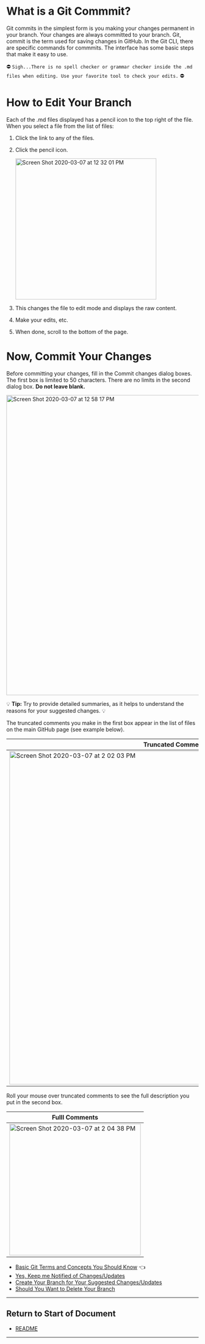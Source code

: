 # What is a Git Commmit?

Git commits in the simplest form is you making your changes permanent in your branch. Your changes are always committed to your branch.  Git, commit is the term used for saving changes in GitHub. In the Git CLI, there are specific commands for commmits. The interface has some basic steps that make it easy to use. 

:no_entry: `Sigh...There is no spell checker or grammar checker inside the .md files when editing. Use your favorite tool to check your edits.` :no_entry:

# How to Edit Your Branch

Each of the .md files displayed has a pencil icon to the top right of the file. When you select a file from the list of files: 

1. Click the link to any of the files.

2. Click the pencil icon. 

    <img width="369" alt="Screen Shot 2020-03-07 at 12 32 01 PM" src="https://user-images.githubusercontent.com/61890341/76152005-ab4fee00-606f-11ea-890e-8798c644928b.png">

3. This changes the file to edit mode and displays the raw content. 

4. Make your edits, etc. 

5. When done, scroll to the bottom of the page. 

# Now, Commit Your Changes

Before committing your changes, fill in the Commit changes dialog boxes. The first box is limited to 50 characters. There are no limits in the second dialog box. **Do not leave blank.**

<img width="785" alt="Screen Shot 2020-03-07 at 12 58 17 PM" src="https://user-images.githubusercontent.com/61890341/76152337-56ae7200-6073-11ea-9b74-fa3dd7e01777.png">

:bulb: **Tip:** Try to provide detailed summaries, as it helps to understand the reasons for your suggested changes. :bulb:

The truncated comments you make in the first box appear in the list of files on the main GitHub page (see example below). 

| Truncated Comments |
| ------------- |
| <img width="872" alt="Screen Shot 2020-03-07 at 2 02 03 PM" src="https://user-images.githubusercontent.com/61890341/76153107-40f17a80-607c-11ea-974e-f9e968cea3c1.png"> |

Roll your mouse over truncated comments to see the full description you put in the second box. 

| Fulll Comments |
| ------------- |
| <img width="344" alt="Screen Shot 2020-03-07 at 2 04 38 PM" src="https://user-images.githubusercontent.com/61890341/76153162-eefd2480-607c-11ea-9c45-b9654121f441.png"> |


* [Basic Git Terms and Concepts You Should Know](z_1_concepts.md) :point_left:
* [Yes, Keep  me Notified of Changes/Updates](z_2_yes-get-notifications.md)
* [Create Your Branch for Your Suggested Changes/Updates](z_3_create-your-branch.md)
* [Should You Want to Delete Your Branch](z_4_remove-your-branch.md)

----------------------
## Return to Start of Document

* [README](README.md)
 
----------------------
